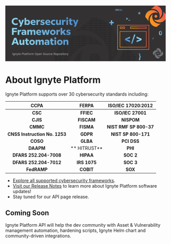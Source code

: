 ![Ignyte Assurance Platform](https://raw.githubusercontent.com/Ignyte-Assurance-Platform/.github/main/profile/GitHub%20Ignyte%20Platform.png)


# About Ignyte Platform


Ignyte Platform supports over 30 cybersecurity standards including:


| CCPA  | FERPA | 	ISO/IEC 17020:2012 |
| :---: | :---: | :---: |
| **CSC**  | **FFIEC**  | **ISO/IEC 27001**  |
| **CJIS**  | **FISCAM**  | **NISPOM**  |
| **CMMC**  | **FISMA**  | **NIST RMF SP 800-37**  |
| **CNSS Instruction No. 1253**  | **GDPR**  | **NIST SP 800-171**  |
| **COSO**  | **GLBA**  | **PCI DSS**  |
| **DAAPM**  | **	HITRUST**  | **PHI**  |
| **DFARS 252.204-7008**  | **HIPAA**  | **SOC 2**  |
| **DFARS 252.204-7012**  | **IRS 1075**  | **SOC 3**  |
| **FedRAMP**  | **COBIT**  | **SOX**  |


- [Explore all supported cybersecurity frameworks](https://ignyteplatform.com/all-frameworks/).
- [Visit our Release Notes](https://www.ignyteplatform.com/platform-release-notes/) to learn more about Ignyte Platform software updates!
- Stay tuned for our API page release.


## Coming Soon


Ignyte Platform API will help the dev community with Asset & Vulnerability management automation, hardening scripts, Ignyte Helm chart and community-driven integrations.
